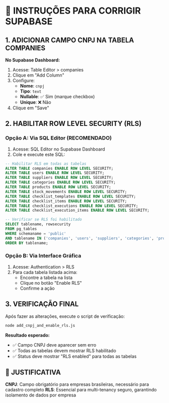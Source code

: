 # 🔧 INSTRUÇÕES PARA CORRIGIR SUPABASE

## 1. ADICIONAR CAMPO CNPJ NA TABELA COMPANIES

**No Supabase Dashboard:**
1. Acesse: Table Editor > companies  
2. Clique em "Add Column"
3. Configure:
   - **Nome**: `cnpj`
   - **Tipo**: `text` 
   - **Nullable**: ✅ Sim (marque checkbox)
   - **Unique**: ❌ Não
4. Clique em "Save"

## 2. HABILITAR ROW LEVEL SECURITY (RLS)

### Opção A: Via SQL Editor (RECOMENDADO)
1. Acesse: SQL Editor no Supabase Dashboard
2. Cole e execute este SQL:

```sql
-- Habilitar RLS em todas as tabelas
ALTER TABLE companies ENABLE ROW LEVEL SECURITY;
ALTER TABLE users ENABLE ROW LEVEL SECURITY;
ALTER TABLE suppliers ENABLE ROW LEVEL SECURITY;
ALTER TABLE categories ENABLE ROW LEVEL SECURITY;
ALTER TABLE products ENABLE ROW LEVEL SECURITY;
ALTER TABLE stock_movements ENABLE ROW LEVEL SECURITY;
ALTER TABLE checklist_templates ENABLE ROW LEVEL SECURITY;
ALTER TABLE checklist_items ENABLE ROW LEVEL SECURITY;
ALTER TABLE checklist_executions ENABLE ROW LEVEL SECURITY;
ALTER TABLE checklist_execution_items ENABLE ROW LEVEL SECURITY;

-- Verificar se RLS foi habilitado
SELECT tablename, rowsecurity 
FROM pg_tables 
WHERE schemaname = 'public' 
AND tablename IN ('companies', 'users', 'suppliers', 'categories', 'products', 'stock_movements', 'checklist_templates', 'checklist_items', 'checklist_executions', 'checklist_execution_items')
ORDER BY tablename;
```

### Opção B: Via Interface Gráfica
1. Acesse: Authentication > RLS
2. Para cada tabela listada acima:
   - Encontre a tabela na lista
   - Clique no botão "Enable RLS" 
   - Confirme a ação

## 3. VERIFICAÇÃO FINAL

Após fazer as alterações, execute o script de verificação:
```bash
node add_cnpj_and_enable_rls.js
```

**Resultado esperado:**
- ✅ Campo CNPJ deve aparecer sem erro
- ✅ Todas as tabelas devem mostrar RLS habilitado
- ✅ Status deve mostrar "RLS enabled" para todas as tabelas

## 🎯 JUSTIFICATIVA

**CNPJ**: Campo obrigatório para empresas brasileiras, necessário para cadastro completo
**RLS**: Essencial para multi-tenancy seguro, garantindo isolamento de dados por empresa